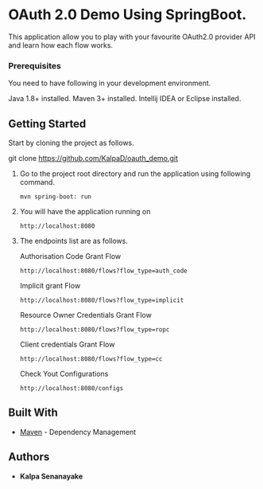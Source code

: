# OAuth 2.0 Demo Using SpringBoot.

This application allow you to play with your favourite OAuth2.0 provider API and learn how each flow works.

### Prerequisites

You need to have following in your development environment.

Java 1.8+ installed.
Maven 3+ installed.
Intellij IDEA or Eclipse installed.

## Getting Started

Start by cloning the project as follows.

git clone https://github.com/KalpaD/oauth_demo.git

1. Go to the project root directory and run the application using following command.

    ```
    mvn spring-boot: run
    ```

2. You will have the application running on

    ```
    http://localhost:8080
    ```

3. The endpoints list are as follows.

    Authorisation Code Grant Flow
    ```
    http://localhost:8080/flows?flow_type=auth_code
    ```
    Implicit grant Flow
    ```
    http://localhost:8080/flows?flow_type=implicit
    ```
    Resource Owner Credentials Grant Flow
    ```
    http://localhost:8080/flows?flow_type=ropc
    ```
    Client credentials Grant Flow
    ```
    http://localhost:8080/flows?flow_type=cc
    ```

    Check Yout Configurations
    ```
    http://localhost:8080/configs
    ```


## Built With
* [Maven](https://maven.apache.org/) - Dependency Management

## Authors

* **Kalpa Senanayake**
